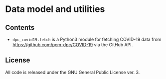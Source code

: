 # Data model and utilities

## Contents

- `dpc_covid19.fetch` is a Python3 module for fetching COVID-19 data
from <https://github.com/pcm-dpc/COVID-19> via the GitHub API.

## License

All code is released under the GNU General Public License ver. 3.
